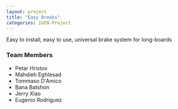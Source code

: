 ```yaml
---
layout: project
title: "Easy Breaks"
categories: IGEN-Project
---
```

<p>Easy to install, easy to use, universal brake system for long-boards</p>

<h3>Team Members</h3>

* Petar Hristov
* Mahdieh Eghtesad
* Tommaso D'Amico
* Bana Batshon
* Jerry Xiao
* Eugenio Rodriguez
